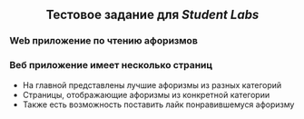 <h2 align="center" >Тестовое задание для <b><i>Student Labs</i></b></h3>

<h3 >Web приложение по чтению афоризмов</h3>

<h3>Веб приложение имеет несколько страниц</h4>

<ul>
  <li>На главной представлены лучшие афоризмы из разных категорий</li>
  <li>Страницы, отображающие афоризмы из конкретной категории</li>
  <li>Также есть возможность поставить лайк понравившемуся афоризму</li>
</ul>
